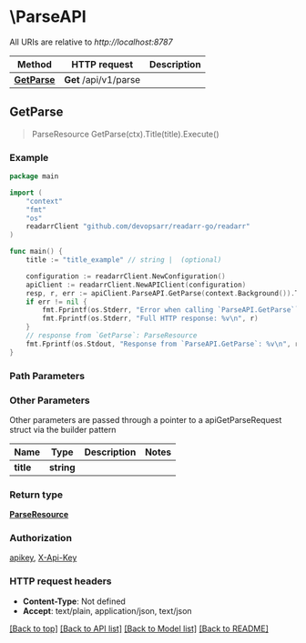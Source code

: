 # \ParseAPI

All URIs are relative to *http://localhost:8787*

Method | HTTP request | Description
------------- | ------------- | -------------
[**GetParse**](ParseAPI.md#GetParse) | **Get** /api/v1/parse | 



## GetParse

> ParseResource GetParse(ctx).Title(title).Execute()



### Example

```go
package main

import (
	"context"
	"fmt"
	"os"
	readarrClient "github.com/devopsarr/readarr-go/readarr"
)

func main() {
	title := "title_example" // string |  (optional)

	configuration := readarrClient.NewConfiguration()
	apiClient := readarrClient.NewAPIClient(configuration)
	resp, r, err := apiClient.ParseAPI.GetParse(context.Background()).Title(title).Execute()
	if err != nil {
		fmt.Fprintf(os.Stderr, "Error when calling `ParseAPI.GetParse``: %v\n", err)
		fmt.Fprintf(os.Stderr, "Full HTTP response: %v\n", r)
	}
	// response from `GetParse`: ParseResource
	fmt.Fprintf(os.Stdout, "Response from `ParseAPI.GetParse`: %v\n", resp)
}
```

### Path Parameters



### Other Parameters

Other parameters are passed through a pointer to a apiGetParseRequest struct via the builder pattern


Name | Type | Description  | Notes
------------- | ------------- | ------------- | -------------
 **title** | **string** |  | 

### Return type

[**ParseResource**](ParseResource.md)

### Authorization

[apikey](../README.md#apikey), [X-Api-Key](../README.md#X-Api-Key)

### HTTP request headers

- **Content-Type**: Not defined
- **Accept**: text/plain, application/json, text/json

[[Back to top]](#) [[Back to API list]](../README.md#documentation-for-api-endpoints)
[[Back to Model list]](../README.md#documentation-for-models)
[[Back to README]](../README.md)

